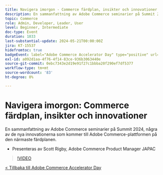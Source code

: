```yaml
---
title: Navigera imorgon - Commerce färdplan, insikter och innovationer
description: En sammanfattning av Adobe Commerce seminarier på Summit 2024, några av de nya innovationerna som kommer till Adobe Commerce-plattformen på den närmaste färdplanen.
topic: Commerce
role: Admin, Developer, Leader, User
level: Beginner, Intermediate
doc-type: Event
duration: 1033
last-substantial-update: 2024-05-21T00:00:00Z
jira: KT-15537
hidefromtoc: true
badgeEvent: label="Adobe Commerce Accelerator Day" type="positive" url="https://experienceleague.adobe.com/en/docs/events/apac-commerce-recordings/2024/overview"
exl-id: a092d1aa-4f76-4f14-83ce-936b3063440e
source-git-commit: 0ebc7343e2d19e91f27c1bbba20f290ef7df5377
workflow-type: tm+mt
source-wordcount: '83'
ht-degree: 0%

---
```


# Navigera imorgon: Commerce färdplan, insikter och innovationer

En sammanfattning av Adobe Commerce seminarier på Summit 2024, några av de nya innovationerna som kommer till Adobe Commerce-plattformen på den närmaste färdplanen.

+ Presenteras av Scott Rigby, Adobe Commerce Product Manager JAPAC

>[!VIDEO](https://video.tv.adobe.com/v/3429264/?learn=on)

[&lt; Tillbaka till Adobe Commerce Accelerator Day](./overview.md)
